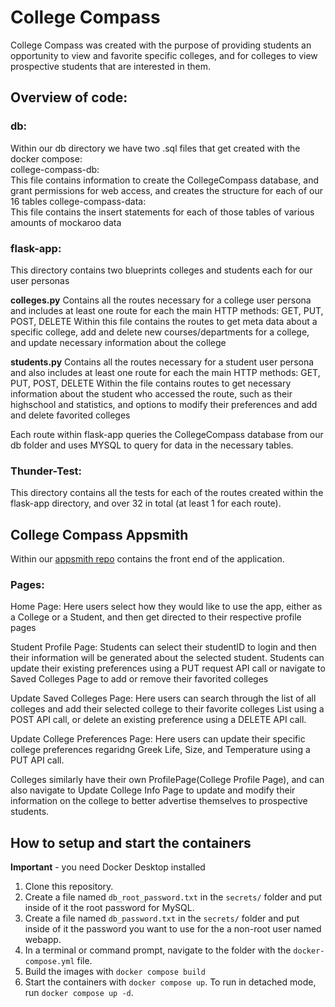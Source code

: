 # College Compass

College Compass was created with the purpose of providing students an opportunity to view and favorite specific colleges, and for colleges to view prospective students that are interested in them.

## Overview of code:

### db:

Within our db directory we have two .sql files that get created with the docker compose:  
college-compass-db:  
This file contains information to create the CollegeCompass database, and grant permissions for web access, and creates the structure for each of our 16 tables
college-compass-data:  
This file contains the insert statements for each of those tables of various amounts of mockaroo data

### flask-app:

This directory contains two blueprints colleges and students each for our user personas  

**colleges.py** 
Contains all the routes necessary for a college user persona and includes at least one route for each the main HTTP methods: GET, PUT, POST, DELETE
Within this file contains the routes to get meta data about a specific college, add and delete new courses/departments for a college, and update necessary information about the college

**students.py**
Contains all the routes necessary for a student user persona and also includes at least one route for each the main HTTP methods: GET, PUT, POST, DELETE
Within the file contains routes to get necessary information about the student who accessed the route, such as their highschool and statistics, and options to modify their preferences and add and delete favorited colleges

Each route within flask-app queries the CollegeCompass database from our db folder and uses MYSQL to query for data in the necessary tables.

### Thunder-Test:

This directory contains all the tests for each of the routes created within the flask-app directory, and over 32 in total (at least 1 for each route).

## College Compass Appsmith

Within our [appsmith repo](https://github.com/akale22/College-Compass-Appsmith) contains the front end of the application.

### Pages:

Home Page: Here users select how they would like to use the app, either as a College or a Student, and then get directed to their respective profile pages

Student Profile Page: Students can select their studentID to login and then their information will be generated about the selected student. Students can update their existing preferences using a PUT request API call or navigate to Saved Colleges Page to add or remove their favorited colleges

Update Saved Colleges Page: Here users can search through the list of all colleges and add their selected college to their favorite colleges List using a POST API call, or delete an existing preference using a DELETE API call.

Update College Preferences Page: Here users can update their specific college preferences regaridng Greek Life, Size, and Temperature using a PUT API call.

Colleges similarly have their own ProfilePage(College Profile Page), and can also navigate to Update College Info Page to update and modify their information on the college to better advertise themselves to prospective students.

## How to setup and start the containers

**Important** - you need Docker Desktop installed

1. Clone this repository.
1. Create a file named `db_root_password.txt` in the `secrets/` folder and put inside of it the root password for MySQL.
1. Create a file named `db_password.txt` in the `secrets/` folder and put inside of it the password you want to use for the a non-root user named webapp.
1. In a terminal or command prompt, navigate to the folder with the `docker-compose.yml` file.
1. Build the images with `docker compose build`
1. Start the containers with `docker compose up`. To run in detached mode, run `docker compose up -d`.
